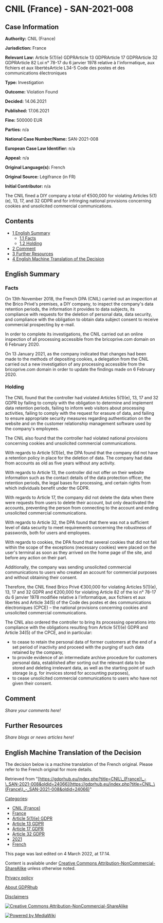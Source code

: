 # CNIL (France) - SAN-2021-008

## Case Information

**Authority:** CNIL (France)

**Jurisdiction:** France

**Relevant Law:** Article 5(1)(e) GDPRArticle 13 GDPRArticle 17 GDPRArticle 32 GDPRArticle 82 Loi n° 78-17 du 6 janvier 1978 relative à l'informatique, aux fichiers et aux libertésArticle L34-5 Code des postes et des communications électroniques

**Type:** Investigation

**Outcome:** Violation Found

**Decided:** 14.06.2021

**Published:** 17.06.2021

**Fine:** 500000 EUR

**Parties:** n/a

**National Case Number/Name:** SAN-2021-008

**European Case Law Identifier:** n/a

**Appeal:** n/a

**Original Language(s):** French

**Original Source:** Légifrance (in FR)

**Initial Contributor:** n/a

The CNIL fined a DIY company a total of €500,000 for violating Articles 5(1)(e), 13, 17, and 32 GDPR and for infringing national provisions concerning cookies and unsolicited commercial communications.

## Contents

*   [1 English Summary](#English_Summary)
    *   [1.1 Facts](#Facts)
    *   [1.2 Holding](#Holding)
*   [2 Comment](#Comment)
*   [3 Further Resources](#Further_Resources)
*   [4 English Machine Translation of the Decision](#English_Machine_Translation_of_the_Decision)

## English Summary

### Facts

On 13th November 2018, the French DPA (CNIL) carried out an inspection at the Brico Privé's premises, a DIY company, to inspect the company's data retention periods, the information it provides to data subjects, its compliance with requests for the deletion of personal data, data security, and compliance with the obligation to obtain data subject consent to receive commercial prospecting by e-mail.

In order to complete its investigations, the CNIL carried out an online inspection of all processing accessible from the bricoprive.com domain on 6 February 2020.

On 13 January 2021, as the company indicated that changes had been made to the methods of depositing cookies, a delegation from the CNIL carried out a new investigation of any processing accessible from the bricoprive.com domain in order to update the findings made on 6 February 2020.

### Holding

The CNIL found that the controller had violated Articles 5(1)(e), 13, 17 and 32 GDPR by failing to comply with the obligation to determine and implement data retention periods, failing to inform web visitors about processing activities, failing to comply with the request for erasure of data, and failing to ensure appropriate security measures regarding authentication on the website and on the customer relationship management software used by the company's employees.

The CNIL also found that the controller had violated national provisions concerning cookies and unsolicited commercial communications.

With regards to Article 5(1)(e), the DPA found that the company did not have a retention policy in place for the deletion of data. The company had data from accounts as old as five years without any activity.

With regards to Article 13, the controller did not offer on their website information such as the contact details of the data protection officer, the retention periods, the legal bases for processing, and certain rights from which individuals benefit under the GDPR.

With regards to Article 17, the company did not delete the data when there were requests from users to delete their account, but only deactivated the accounts, preventing the person from connecting to the account and ending unsolicited commercial communications.

With regards to Article 32, the DPA found that there was not a sufficient level of data security to meet requirements concerning the robustness of passwords, both for users and employees.

With regards to cookies, the DPA found that several cookies that did not fall within the scope of the exceptions (necessary cookies) were placed on the user's terminal as soon as they arrived on the home page of the site, and before any action on their part.

Additionally, the company was sending unsolicited commercial communications to users who created an account for commercial purposes and without obtaining their consent.

Therefore, the CNIL fined Brico Privé €300,000 for violating Articles 5(1)(e), 13, 17 and 32 GDPR and €200,000 for violating Article 82 of the loi n° 78-17 du 6 janvier 1978 modifiée relative à l'informatique, aux fichiers et aux libertés and Article 34(5) of the Code des postes et des communications électroniques (CPCE) – the national provisions concerning cookies and unsolicited commercial communications.

The CNIL also ordered the controller to bring its processing operations into compliance with the obligations resulting from Article 5(1)(e) GDPR and Article 34(5) of the CPCE, and in particular:

*   to cease to retain the personal data of former customers at the end of a set period of inactivity and proceed with the purging of such data retained by the company,
*   to provide evidence of an intermediate archive procedure for customers personal data, established after sorting out the relevant data to be stored and deleting irrelevant data, as well as the starting point of such storage (e.g. for invoices stored for accounting purposes),
*   to cease unsolicited commercial communications to users who have not given their consent.

## Comment

_Share your comments here!_

## Further Resources

_Share blogs or news articles here!_

## English Machine Translation of the Decision

The decision below is a machine translation of the French original. Please refer to the French original for more details.

Retrieved from "[https://gdprhub.eu/index.php?title=CNIL\_(France)\_-\_SAN-2021-008&oldid=24066](https://gdprhub.eu/index.php?title=CNIL_\(France\)_-_SAN-2021-008&oldid=24066)"

[Categories](/index.php?title=Special:Categories "Special:Categories"):

*   [CNIL (France)](/index.php?title=Category:CNIL_\(France\) "Category:CNIL (France)")
*   [France](/index.php?title=Category:France "Category:France")
*   [Article 5(1)(e) GDPR](/index.php?title=Category:Article_5\(1\)\(e\)_GDPR "Category:Article 5(1)(e) GDPR")
*   [Article 13 GDPR](/index.php?title=Category:Article_13_GDPR "Category:Article 13 GDPR")
*   [Article 17 GDPR](/index.php?title=Category:Article_17_GDPR "Category:Article 17 GDPR")
*   [Article 32 GDPR](/index.php?title=Category:Article_32_GDPR "Category:Article 32 GDPR")
*   [2021](/index.php?title=Category:2021 "Category:2021")
*   [French](/index.php?title=Category:French "Category:French")

This page was last edited on 4 March 2022, at 17:14.

Content is available under [Creative Commons Attribution-NonCommercial-ShareAlike](https://creativecommons.org/licenses/by-nc-sa/4.0/) unless otherwise noted.

[Privacy policy](/index.php?title=GDPRhub:Privacy_policy)

[About GDPRhub](/index.php?title=GDPRhub:About)

[Disclaimers](/index.php?title=GDPRhub:General_disclaimer)

[![Creative Commons Attribution-NonCommercial-ShareAlike](/resources/assets/licenses/cc-by-nc-sa.png)](https://creativecommons.org/licenses/by-nc-sa/4.0/)

[![Powered by MediaWiki](/resources/assets/poweredby_mediawiki_88x31.png)](https://www.mediawiki.org/)